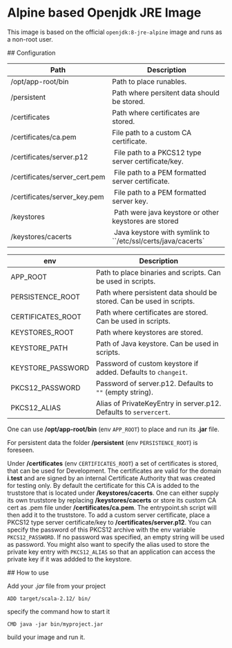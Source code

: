 # Alpine based Openjdk JRE Image

This image is based on the official `openjdk:8-jre-alpine` image and runs as a non-root user.

## Configuration

| Path                           | Description                                        |
|------                          |-------------                                       |
|  /opt/app-root/bin             | Path to place runables.                            |
|  /persistent                   | Path where persitent data should be stored.        |
|  /certificates                 | Path where certificates are stored.                |
|  /certificates/ca.pem          | File path to a custom CA certificate.              |
|  /certificates/server.p12      | File path to a PKCS12 type server certificate/key. |
|  /certificates/server_cert.pem | File path to a PEM formatted server certificate.   |
|  /certificates/server_key.pem  | File path to a PEM formatted server key.           |
|  /keystores                    | Path were java keystore or other keystores are stored |
|  /keystores/cacerts            | Java keystore with symlink to ``/etc/ssl/certs/java/cacerts` |


| env                   | Description                                                         |
|------                 |-------------                                                        |
|  APP_ROOT             | Path to place binaries and scripts. Can be used in scripts.         |
|  PERSISTENCE_ROOT     | Path where persistent data should be stored. Can be used in scripts.|
|  CERTIFICATES_ROOT    | Path where certificates are stored. Can be used in scripts.         |
|  KEYSTORES_ROOT       | Path where keystores are stored.                                    |
|  KEYSTORE_PATH        | Path of Java keystore. Can be used in scripts.                      |
|  KEYSTORE_PASSWORD    | Password of custom keystore if added. Defaults to `changeit`.       |
|  PKCS12_PASSWORD      | Password of server.p12. Defaults to `""` (empty string).            |
|  PKCS12_ALIAS         | Alias of PrivateKeyEntry in server.p12. Defaults to `servercert`.   |

One can use **/opt/app-root/bin** (env `APP_ROOT`) to place and run its **.jar**
file.

For persistent data the folder **/persistent** (env `PERSISTENCE_ROOT`) is foreseen.

Under **/certificates** (env `CERTIFICATES_ROOT`) a set of certificates is stored,
that can be used for Development. The certificates are valid for the domain
**i.test** and are signed by an internal Certificate Authority that was created
for testing only. By default the certificate for this CA is added to the truststore
that is located under **/keystores/cacerts**. One can either supply its own
truststore by replacing **/keystores/cacerts** or store its custom CA cert
as .pem file under **/certificates/ca.pem**. The entrypoint.sh script will then add
it to the truststore. To add a custom server certificate, place a PKCS12 type
server certificate/key to **/certificates/server.p12**. You can specify the
password of this PKCS12 archive with the env variable `PKCS12_PASSWORD`. If no
password was specified, an empty string will be used as password. You might also
want to specify the alias used to store the private key entry with `PKCS12_ALIAS`
so that an application can access the private key if it was addded to the keystore.

## How to use

Add your *.jar* file from your project

`ADD target/scala-2.12/ bin/`

specify the command how to start it

`CMD java -jar bin/myproject.jar`

build your image and run it.
